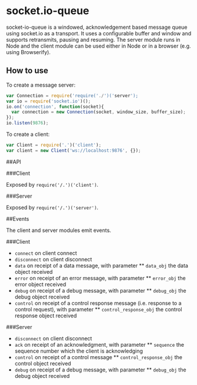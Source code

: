 # socket.io-queue

socket-io-queue is a windowed, acknowledgement based message queue using socket.io as a transport. It uses a 
configurable buffer and window and supports retransmits, pausing and resuming. The server module runs in Node and the client module can be used either in Node or in a browser (e.g. using Browserify). 

## How to use

To create a message server:

```js
var Connection = require('require('./')('server');
var io = require('socket.io')();
io.on('connection', function(socket){
  var connection = new Connection(socket, window_size, buffer_size);
});
io.listen(9876);
```

To create a client:

```js
var Client = require('.')('client');
var client = new Client('ws://localhost:9876', {});
```

##API

###Client

Exposed by `require('/.')('client')`.

###Server

Exposed by `require('/.')('server')`.

##Events

The client and server modules emit events.

###Client         
          

* `connect` on client connect
* `disconnect` on client disconnect
* `data` on receipt of a data message, with parameter
** `data_obj` the data object received
* `error` on receipt of an error message, with parameter
** `error_obj` the error object received
* `debug` on receipt of a debug message, with parameter
** `debug_obj` the debug object received
* `control` on receipt of a control response message (i.e. response to a control request), with parameter
** `control_response_obj` the control response object received

###Server

* `disconnect` on client disconnect
* `ack` on receipt of an acknowledgment, with parameter
** `sequence` the sequence number which the client is acknowledging
* `control` on receipt of a control message
** `control_response_obj` the control object received
* `debug` on receipt of a debug message, with parameter
** `debug_obj` the debug object received